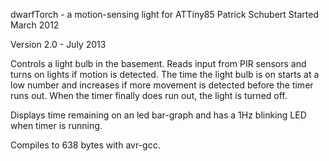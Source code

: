 dwarfTorch - a motion-sensing light for ATTiny85
Patrick Schubert
Started March 2012

Version 2.0 - July 2013

Controls a light bulb in the basement. Reads input from PIR sensors and turns
on lights if motion is detected. The time the light bulb is on starts at a low
number and increases if more movement is detected before the timer runs out.
When the timer finally does run out, the light is turned off.

Displays time remaining on an led bar-graph and has a 1Hz blinking LED when
timer is running.

Compiles to 638 bytes with avr-gcc.
